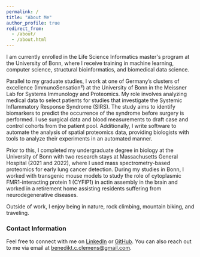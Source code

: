 ```yaml
---
permalink: /
title: "About Me"
author_profile: true
redirect_from: 
  - /about/
  - /about.html
---
```

I am currently enrolled in the Life Science Informatics master's program at the University of Bonn, where I receive training in machine learning, computer science, structural bioinformatics, and biomedical data science.

Parallel to my graduate studies, I work at one of Germany’s clusters of excellence (ImmunoSensation²) at the University of Bonn in the Meissner Lab for Systems Immunology and Proteomics. My role involves analyzing medical data to select patients for studies that investigate the Systemic Inflammatory Response Syndrome (SIRS). The study aims to identify biomarkers to predict the occurrence of the syndrome before surgery is performed. I use surgical data and blood measurements to draft case and control cohorts from the patient pool. Additionally, I write software to automate the analysis of spatial proteomics data, providing biologists with tools to analyze their experiments in an automated manner.

Prior to this, I completed my undergraduate degree in biology at the University of Bonn with two research stays at Massachusetts General Hospital (2021 and 2022), where I used mass spectrometry-based proteomics for early lung cancer detection. During my studies in Bonn, I worked with transgenic mouse models to study the role of cytoplasmic FMR1-interacting protein 1 (CYFIP1) in actin assembly in the brain and worked in a retirement home assisting residents suffering from neurodegenerative diseases.

Outside of work, I enjoy being in nature, rock climbing, mountain biking, and traveling.

### Contact Information
Feel free to connect with me on [LinkedIn](https://www.linkedin.com/in/benedikt-clemens-5b2913186/) or [GitHub](https://github.com/benediktchristianclemens). You can also reach out to me via email at [benedikt.c.clemens@gmail.com](mailto:benedikt.c.clemens@gmail.com).
